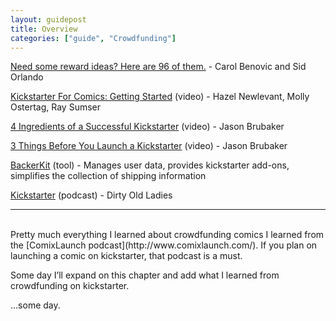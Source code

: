 ```yaml
---
layout: guidepost
title: Overview
categories: ["guide", "Crowdfunding"]
---
```


[Need some reward ideas? Here are 96 of them.](https://www.kickstarter.com/blog/need-some-reward-ideas-here-are-96-of-them) - Carol Benovic and Sid Orlando

[Kickstarter For Comics: Getting Started](https://www.youtube.com/watch?v=fwPVbpeHk9Y) (video) - Hazel Newlevant, Molly Ostertag, Ray Sumser

[4 Ingredients of a Successful Kickstarter](https://www.youtube.com/watch?v=0M8wYb4KIbA) (video) - Jason Brubaker

[3 Things Before You Launch a Kickstarter](https://www.youtube.com/watch?v=fyPwzhuj1_k) (video) - Jason Brubaker

[BackerKit](https://www.backerkit.com/) (tool) - Manages user data, provides kickstarter add-ons, simplifies the collection of shipping information

[Kickstarter](http://dirtyoldladies.libsyn.com/dirty-old-ladies-episode-2-kickstarter) (podcast) - Dirty Old Ladies

<hr><br>
Pretty much everything I learned about crowdfunding comics I learned from the [ComixLaunch podcast](http://www.comixlaunch.com/). If you plan on launching a comic on kickstarter, that podcast is a must.

Some day I’ll expand on this chapter and add what I learned from crowdfunding on kickstarter.

…some day.

